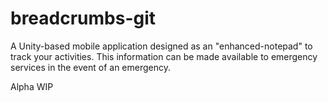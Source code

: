# breadcrumbs-git

A Unity-based mobile application designed as an "enhanced-notepad" to track your activities. This information can be made available to emergency services in the event of an emergency.

Alpha WIP
